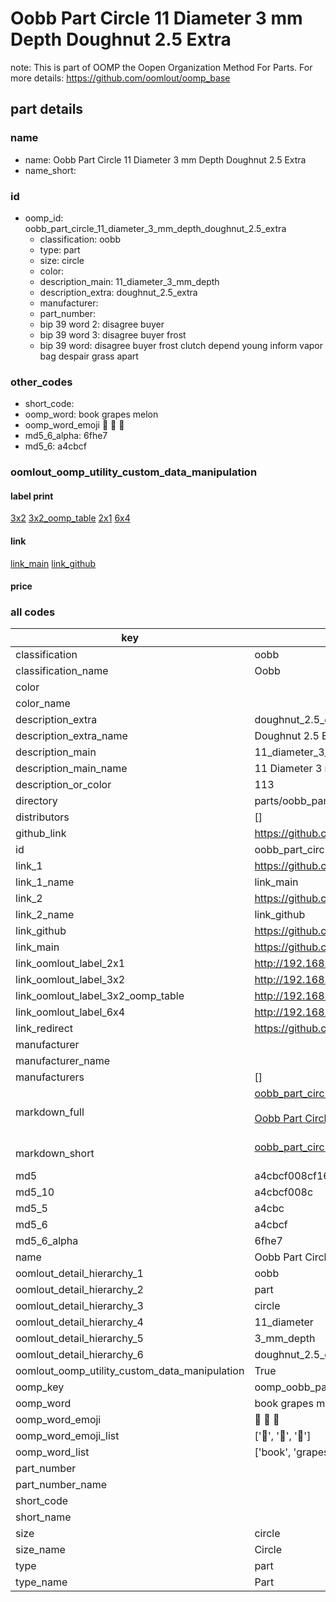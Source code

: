 # Oobb Part Circle 11 Diameter 3 mm Depth Doughnut 2.5 Extra  

note: This is part of OOMP the Oopen Organization Method For Parts. For more details: https://github.com/oomlout/oomp_base

##  part details
  







### name
* name: Oobb Part Circle 11 Diameter 3 mm Depth Doughnut 2.5 Extra
* name_short: 
### id
* oomp_id: oobb_part_circle_11_diameter_3_mm_depth_doughnut_2.5_extra
  * classification: oobb
  * type: part
  * size: circle
  * color: 
  * description_main: 11_diameter_3_mm_depth
  * description_extra: doughnut_2.5_extra
  * manufacturer: 
  * part_number: 
  * bip 39 word 2: disagree buyer
  * bip 39 word 3: disagree buyer frost
  * bip 39 word: disagree buyer frost clutch depend young inform vapor bag despair grass apart

### other_codes
* short_code: 
* oomp_word: book grapes melon
* oomp_word_emoji :book: :grapes: :melon:
* md5_6_alpha: 6fhe7
* md5_6: a4cbcf






### oomlout_oomp_utility_custom_data_manipulation
#### label print
[3x2](http://192.168.1.245:1112/?label=oomp%206fhe7)
[3x2_oomp_table](http://192.168.1.108:1112/?label=oomp%206fhe7)
[2x1](http://192.168.1.242:1112/?label=oomp%206fhe7)
[6x4](http://192.168.1.55:1112/?label=oomp%206fhe7)    

#### link

[link_main](https://github.com/oomlout/oomlout_oomp_version_1_messy/tree/main/parts/oobb_part_circle_11_diameter_3_mm_depth_doughnut_2.5_extra) [link_github](https://github.com/oomlout/oomlout_oomp_version_1_messy/tree/main/parts/oobb_part_circle_11_diameter_3_mm_depth_doughnut_2.5_extra)                             

#### price







### all codes 
| key | value |  
| --- | --- |  
| classification | oobb |  
| classification_name | Oobb |  
| color |  |  
| color_name |  |  
| description_extra | doughnut_2.5_extra |  
| description_extra_name | Doughnut 2.5 Extra |  
| description_main | 11_diameter_3_mm_depth |  
| description_main_name | 11 Diameter 3 mm Depth |  
| description_or_color | 113 |  
| directory | parts/oobb_part_circle_11_diameter_3_mm_depth_doughnut_2.5_extra |  
| distributors | [] |  
| github_link | https://github.com/oomlout/oomlout_oomp_part_src/tree/main/parts/oobb_part_circle_11_diameter_3_mm_depth_doughnut_2.5_extra |  
| id | oobb_part_circle_11_diameter_3_mm_depth_doughnut_2.5_extra |  
| link_1 | https://github.com/oomlout/oomlout_oomp_version_1_messy/tree/main/parts/oobb_part_circle_11_diameter_3_mm_depth_doughnut_2.5_extra |  
| link_1_name | link_main |  
| link_2 | https://github.com/oomlout/oomlout_oomp_version_1_messy/tree/main/parts/oobb_part_circle_11_diameter_3_mm_depth_doughnut_2.5_extra |  
| link_2_name | link_github |  
| link_github | https://github.com/oomlout/oomlout_oomp_version_1_messy/tree/main/parts/oobb_part_circle_11_diameter_3_mm_depth_doughnut_2.5_extra |  
| link_main | https://github.com/oomlout/oomlout_oomp_version_1_messy/tree/main/parts/oobb_part_circle_11_diameter_3_mm_depth_doughnut_2.5_extra |  
| link_oomlout_label_2x1 | http://192.168.1.242:1112/?label=oomp%206fhe7 |  
| link_oomlout_label_3x2 | http://192.168.1.245:1112/?label=oomp%206fhe7 |  
| link_oomlout_label_3x2_oomp_table | http://192.168.1.108:1112/?label=oomp%206fhe7 |  
| link_oomlout_label_6x4 | http://192.168.1.55:1112/?label=oomp%206fhe7 |  
| link_redirect | https://github.com/oomlout/oomlout_oomp_version_1_messy/tree/main/parts/oobb_part_circle_11_diameter_3_mm_depth_doughnut_2.5_extra |  
| manufacturer |  |  
| manufacturer_name |  |  
| manufacturers | [] |  
| markdown_full | [oobb_part_circle_11_diameter_3_mm_depth_doughnut_2.5_extra](none)<br>[](none)<br>[Oobb Part Circle 11 Diameter 3 Mm Depth Doughnut 2.5 Extra](none)<br><br> |  
| markdown_short | [oobb_part_circle_11_diameter_3_mm_depth_doughnut_2.5_extra](none)<br><br> |  
| md5 | a4cbcf008cf16e73fd1d72c8bac7d9f6 |  
| md5_10 | a4cbcf008c |  
| md5_5 | a4cbc |  
| md5_6 | a4cbcf |  
| md5_6_alpha | 6fhe7 |  
| name | Oobb Part Circle 11 Diameter 3 mm Depth Doughnut 2.5 Extra |  
| oomlout_detail_hierarchy_1 | oobb |  
| oomlout_detail_hierarchy_2 | part |  
| oomlout_detail_hierarchy_3 | circle |  
| oomlout_detail_hierarchy_4 | 11_diameter |  
| oomlout_detail_hierarchy_5 | 3_mm_depth |  
| oomlout_detail_hierarchy_6 | doughnut_2.5_extra |  
| oomlout_oomp_utility_custom_data_manipulation | True |  
| oomp_key | oomp_oobb_part_circle_11_diameter_3_mm_depth_doughnut_2.5_extra |  
| oomp_word | book grapes melon |  
| oomp_word_emoji | :book: :grapes: :melon: |  
| oomp_word_emoji_list | [':book:', ':grapes:', ':melon:'] |  
| oomp_word_list | ['book', 'grapes', 'melon'] |  
| part_number |  |  
| part_number_name |  |  
| short_code |  |  
| short_name |  |  
| size | circle |  
| size_name | Circle |  
| type | part |  
| type_name | Part |  
